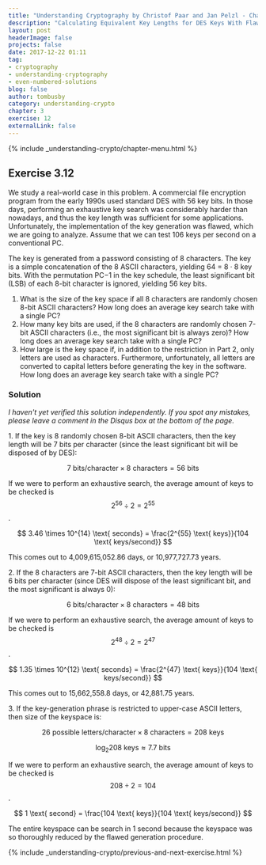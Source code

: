 ```yaml
---
title: "Understanding Cryptography by Christof Paar and Jan Pelzl - Chapter 3 Solutions - Ex3.12"
description: "Calculating Equivalent Key Lengths for DES Keys With Flawed Generation Procedures"
layout: post
headerImage: false
projects: false
date: 2017-12-22 01:11
tag:
- cryptography
- understanding-cryptography
- even-numbered-solutions
blog: false
author: tombusby
category: understanding-crypto
chapter: 3
exercise: 12
externalLink: false
---
```


{% include _understanding-crypto/chapter-menu.html %}

## Exercise 3.12

We study a real-world case in this problem. A commercial file encryption program from the early 1990s used standard DES with 56 key bits. In those days, performing an exhaustive key search was considerably harder than nowadays, and thus the key length was sufficient for some applications. Unfortunately, the implementation of the key generation was flawed, which we are going to analyze. Assume that we can test 106 keys per second on a conventional PC.

The key is generated from a password consisting of 8 characters. The key is a simple concatenation of the 8 ASCII characters, yielding 64 = 8 · 8 key bits. With the permutation PC−1 in the key schedule, the least significant bit (LSB) of each 8-bit character is ignored, yielding 56 key bits.

1. What is the size of the key space if all 8 characters are randomly chosen 8-bit ASCII characters? How long does an average key search take with a single PC?
2. How many key bits are used, if the 8 characters are randomly chosen 7-bit ASCII characters (i.e., the most significant bit is always zero)? How long does an average key search take with a single PC?
3. How large is the key space if, in addition to the restriction in Part 2, only letters are used as characters. Furthermore, unfortunately, all letters are converted to capital letters before generating the key in the software. How long does an average key search take with a single PC?

### Solution

*I haven't yet verified this solution independently. If you spot any mistakes, please leave a comment in the Disqus box at the bottom of the page.*

1\. If the key is 8 randomly chosen 8-bit ASCII characters, then the key length will be 7 bits per character (since the least significant bit will be disposed of by DES):

$$ 7 \text{ bits/character} \times 8 \text{ characters} = 56 \text{ bits} $$

If we were to perform an exhaustive search, the average amount of keys to be checked is $$ 2^{56} \div 2 = 2^{55} $$.

$$ 3.46 \times 10^{14} \text{ seconds} = \frac{2^{55} \text{ keys}}{104 \text{ keys/second}} $$

This comes out to 4,009,615,052.86 days, or 10,977,727.73 years.

2\. If the 8 characters are 7-bit ASCII characters, then the key length will be 6 bits per character (since DES will dispose of the least significant bit, and the most significant is always 0):

$$ 6 \text{ bits/character} \times 8 \text{ characters} = 48 \text{ bits} $$

If we were to perform an exhaustive search, the average amount of keys to be checked is $$ 2^{48} \div 2 = 2^{47} $$.

$$ 1.35 \times 10^{12} \text{ seconds} = \frac{2^{47} \text{ keys}}{104 \text{ keys/second}} $$

This comes out to 15,662,558.8 days, or 42,881.75 years.

3\. If the key-generation phrase is restricted to upper-case ASCII letters, then size of the keyspace is:

$$ 26 \text{ possible letters/character} \times 8 \text{ characters} = 208 \text{ keys} $$

$$ \log_2 208 \text{ keys} \approx 7.7 \text{ bits} $$

If we were to perform an exhaustive search, the average amount of keys to be checked is $$ 208 \div 2 = 104 $$.

$$ 1 \text{ second} = \frac{104 \text{ keys}}{104 \text{ keys/second}} $$

The entire keyspace can be search in 1 second because the keyspace was so thoroughly reduced by the flawed generation procedure.

{% include _understanding-crypto/previous-and-next-exercise.html %}
